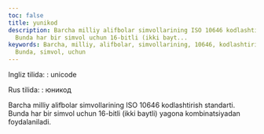 ```yaml
---
toc: false
title: yunikod
description: Barcha milliy alifbolar simvollarining ISO 10646 kodlashtirish standarti.
  Bunda har bir simvol uchun 16-bitli (ikki bayt...
keywords: Barcha, milliy, alifbolar, simvollarining, 10646, kodlashtirish, standarti,
  Bunda, simvol, uchun
---
```


Ingliz tilida:
:   unicode

Rus tilida:
:   юникод

Barcha milliy alifbolar simvollarining ISO 10646 kodlashtirish standarti. Bunda har bir simvol uchun 16-bitli (ikki baytli) yagona kombinatsiyadan foydalaniladi.
